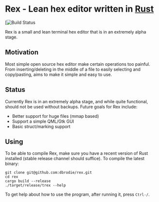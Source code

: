 # Rex - Lean hex editor written in [Rust](http://www.rust-lang.org/)

[![Build Status](https://api.travis-ci.org/dbrodie/rex.svg?branch=master)

Rex is a small and lean terminal hex editor that is in an extremely alpha stage.

## Motivation

Most simple open source hex editor make certain operations too painful. From
inserting/deleting in the middle of a file to easily selecting and copy/pasting,
aims to make it simple and easy to use.

## Status

Currently Rex is in an extremely alpha stage, and while quite functional,
should not be used without backups. Future goals for Rex include:

- Better support for huge files (mmap based)
- Support a simple QML/Gtk GUI
- Basic struct/marking support

## Using

To be able to compile Rex, make sure you have a recent version of Rust
installed (stable release channel should suffice).
To compile the latest binary:

```base
git clone git@github.com:dbrodie/rex.git
cd rex
cargo build --release
./target/release/trex --help
```

To get help about how to use the program, after running it, press `Ctrl-/`.
